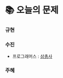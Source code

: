 # 📚 오늘의 문제
### 규현

### 수진
- 프로그래머스 : [삼총사](https://school.programmers.co.kr/learn/courses/30/lessons/131705)

### 주혜

